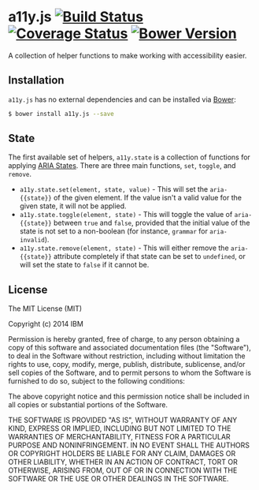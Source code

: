 # a11y.js [![Build Status](https://travis-ci.org/IBM-Watson/a11y.js.svg)](https://travis-ci.org/IBM-Watson/a11y.js) [![Coverage Status](https://img.shields.io/coveralls/IBM-Watson/a11y.js.svg)](https://coveralls.io/r/IBM-Watson/a11y.js) [![Bower Version](https://badge.fury.io/bo/a11y.js.svg)](https://github.com/IBM-Watson/a11y.js/releases)

A collection of helper functions to make working with accessibility easier.

## Installation

`a11y.js` has no external dependencies and can be installed via [Bower](http://bower.io/):

```bash
$ bower install a11y.js --save
```

## State

The first available set of helpers, `a11y.state` is a collection of functions for applying [ARIA States](http://www.w3.org/TR/wai-aria/states_and_properties). There are three main functions, `set`, `toggle`, and `remove`.

* `a11y.state.set(element, state, value)` - This will set the `aria-{{state}}` of the given element. If the value isn't a valid value for the given state, it will not be applied.
* `a11y.state.toggle(element, state)` - This will toggle the value of `aria-{{state}}` between `true` and `false`, provided that the initial value of the state is not set to a non-boolean (for instance, `grammar` for `aria-invalid`).
* `a11y.state.remove(element, state)` - This will either remove the `aria-{{state}}` attribute completely if that state can be set to `undefined`, or will set the state to `false` if it cannot be.

## License

The MIT License (MIT)

Copyright (c) 2014 IBM

Permission is hereby granted, free of charge, to any person obtaining a copy
of this software and associated documentation files (the "Software"), to deal
in the Software without restriction, including without limitation the rights
to use, copy, modify, merge, publish, distribute, sublicense, and/or sell
copies of the Software, and to permit persons to whom the Software is
furnished to do so, subject to the following conditions:

The above copyright notice and this permission notice shall be included in
all copies or substantial portions of the Software.

THE SOFTWARE IS PROVIDED "AS IS", WITHOUT WARRANTY OF ANY KIND, EXPRESS OR
IMPLIED, INCLUDING BUT NOT LIMITED TO THE WARRANTIES OF MERCHANTABILITY,
FITNESS FOR A PARTICULAR PURPOSE AND NONINFRINGEMENT. IN NO EVENT SHALL THE
AUTHORS OR COPYRIGHT HOLDERS BE LIABLE FOR ANY CLAIM, DAMAGES OR OTHER
LIABILITY, WHETHER IN AN ACTION OF CONTRACT, TORT OR OTHERWISE, ARISING FROM,
OUT OF OR IN CONNECTION WITH THE SOFTWARE OR THE USE OR OTHER DEALINGS IN
THE SOFTWARE.

